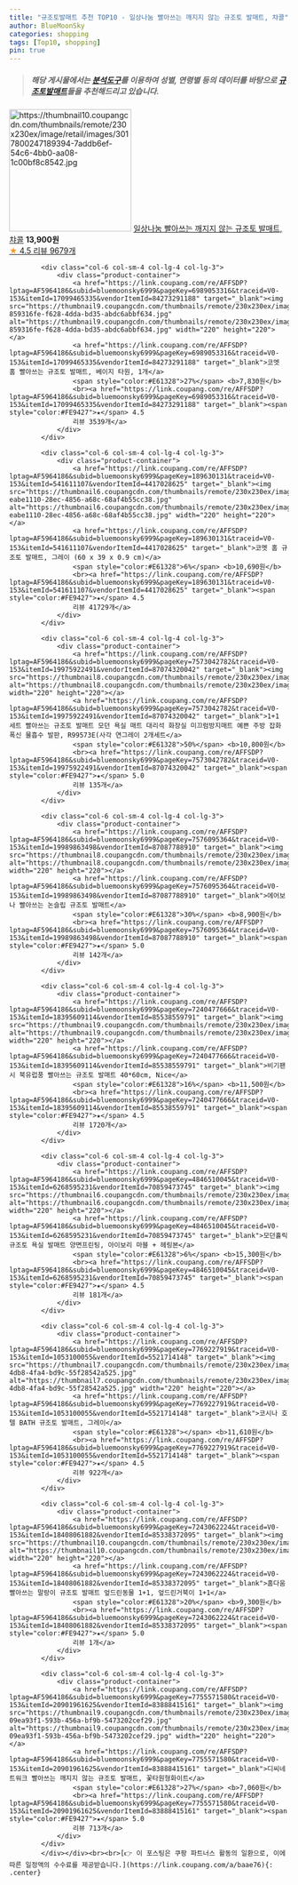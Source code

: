 ```yaml
---
title: "규조토발매트 추천 TOP10 - 일상나눔 빨아쓰는 깨지지 않는 규조토 발매트, 챠콜"
author: BlueMoonSky
categories: shopping
tags: [Top10, shopping]
pin: true
---
```


> ##### 해당 게시물에서는 [**분석도구**](https://itemscout.io/)를 이용하여 **성별**, **연령별** 등의 데이터를 바탕으로 [**규조토발매트**](https://link.coupang.com/a/baae76)들을 추천해드리고 있습니다.
<div class="container"><div class="row">
            <div class="col-6 col-sm-4 col-lg-4 col-lg-3">
                <div class="product-container">
                    <a href="https://link.coupang.com/re/AFFSDP?lptag=AF5964186&subid=bluemoonsky6999&pageKey=6396133388&traceid=V0-153&itemId=14594589167&vendorItemId=83386387748" target="_blank"><img src="https://thumbnail10.coupangcdn.com/thumbnails/remote/230x230ex/image/retail/images/3017800247189394-7addb6ef-54c6-4bb0-aa08-1c00bf8c8542.jpg" alt="https://thumbnail10.coupangcdn.com/thumbnails/remote/230x230ex/image/retail/images/3017800247189394-7addb6ef-54c6-4bb0-aa08-1c00bf8c8542.jpg" width="220" height="220"></a>
                    <a href="https://link.coupang.com/re/AFFSDP?lptag=AF5964186&subid=bluemoonsky6999&pageKey=6396133388&traceid=V0-153&itemId=14594589167&vendorItemId=83386387748" target="_blank">일상나눔 빨아쓰는 깨지지 않는 규조토 발매트, 챠콜</a>
                    <span style="color:#E61328"></span> <b>13,900원</b>
                    <br><a href="https://link.coupang.com/re/AFFSDP?lptag=AF5964186&subid=bluemoonsky6999&pageKey=6396133388&traceid=V0-153&itemId=14594589167&vendorItemId=83386387748" target="_blank"><span style="color:#FE9427">★</span> 4.5
                    리뷰 9679개</a>
                </div>
            </div>
            
            <div class="col-6 col-sm-4 col-lg-4 col-lg-3">
                <div class="product-container">
                    <a href="https://link.coupang.com/re/AFFSDP?lptag=AF5964186&subid=bluemoonsky6999&pageKey=6989053316&traceid=V0-153&itemId=17099465335&vendorItemId=84273291188" target="_blank"><img src="https://thumbnail9.coupangcdn.com/thumbnails/remote/230x230ex/image/retail/images/4945758658274875-859316fe-f628-4dda-bd35-abdc6abbf634.jpg" alt="https://thumbnail9.coupangcdn.com/thumbnails/remote/230x230ex/image/retail/images/4945758658274875-859316fe-f628-4dda-bd35-abdc6abbf634.jpg" width="220" height="220"></a>
                    <a href="https://link.coupang.com/re/AFFSDP?lptag=AF5964186&subid=bluemoonsky6999&pageKey=6989053316&traceid=V0-153&itemId=17099465335&vendorItemId=84273291188" target="_blank">코멧 홈 빨아쓰는 규조토 발매트, 베이지 타원, 1개</a>
                    <span style="color:#E61328">27%</span> <b>7,830원</b>
                    <br><a href="https://link.coupang.com/re/AFFSDP?lptag=AF5964186&subid=bluemoonsky6999&pageKey=6989053316&traceid=V0-153&itemId=17099465335&vendorItemId=84273291188" target="_blank"><span style="color:#FE9427">★</span> 4.5
                    리뷰 3539개</a>
                </div>
            </div>
            
            <div class="col-6 col-sm-4 col-lg-4 col-lg-3">
                <div class="product-container">
                    <a href="https://link.coupang.com/re/AFFSDP?lptag=AF5964186&subid=bluemoonsky6999&pageKey=189630131&traceid=V0-153&itemId=541611107&vendorItemId=4417028625" target="_blank"><img src="https://thumbnail6.coupangcdn.com/thumbnails/remote/230x230ex/image/retail/images/13793458024362-eabe1110-28ec-4856-a68c-68af4b55cc38.jpg" alt="https://thumbnail6.coupangcdn.com/thumbnails/remote/230x230ex/image/retail/images/13793458024362-eabe1110-28ec-4856-a68c-68af4b55cc38.jpg" width="220" height="220"></a>
                    <a href="https://link.coupang.com/re/AFFSDP?lptag=AF5964186&subid=bluemoonsky6999&pageKey=189630131&traceid=V0-153&itemId=541611107&vendorItemId=4417028625" target="_blank">코멧 홈 규조토 발매트, 그레이 (60 x 39 x 0.9 cm)</a>
                    <span style="color:#E61328">6%</span> <b>10,690원</b>
                    <br><a href="https://link.coupang.com/re/AFFSDP?lptag=AF5964186&subid=bluemoonsky6999&pageKey=189630131&traceid=V0-153&itemId=541611107&vendorItemId=4417028625" target="_blank"><span style="color:#FE9427">★</span> 4.5
                    리뷰 41729개</a>
                </div>
            </div>
            
            <div class="col-6 col-sm-4 col-lg-4 col-lg-3">
                <div class="product-container">
                    <a href="https://link.coupang.com/re/AFFSDP?lptag=AF5964186&subid=bluemoonsky6999&pageKey=7573042782&traceid=V0-153&itemId=19975922491&vendorItemId=87074320042" target="_blank"><img src="https://thumbnail8.coupangcdn.com/thumbnails/remote/230x230ex/image/vendor_inventory/6ef8/d88b2d261edca551f3fec39e74bc59b02f97e3395c4e8d2aa8e3130c4347.jpg" alt="https://thumbnail8.coupangcdn.com/thumbnails/remote/230x230ex/image/vendor_inventory/6ef8/d88b2d261edca551f3fec39e74bc59b02f97e3395c4e8d2aa8e3130c4347.jpg" width="220" height="220"></a>
                    <a href="https://link.coupang.com/re/AFFSDP?lptag=AF5964186&subid=bluemoonsky6999&pageKey=7573042782&traceid=V0-153&itemId=19975922491&vendorItemId=87074320042" target="_blank">1+1 세트 빨아쓰는 규조토 발매트 모던 욕실 매트 대리석 화장실 미끄럼방지매트 예쁜 주방 잡화 폭신 물흡수 발판, R99573E(사각 연그레이 2개세트</a>
                    <span style="color:#E61328">50%</span> <b>10,800원</b>
                    <br><a href="https://link.coupang.com/re/AFFSDP?lptag=AF5964186&subid=bluemoonsky6999&pageKey=7573042782&traceid=V0-153&itemId=19975922491&vendorItemId=87074320042" target="_blank"><span style="color:#FE9427">★</span> 5.0
                    리뷰 135개</a>
                </div>
            </div>
            
            <div class="col-6 col-sm-4 col-lg-4 col-lg-3">
                <div class="product-container">
                    <a href="https://link.coupang.com/re/AFFSDP?lptag=AF5964186&subid=bluemoonsky6999&pageKey=7576095364&traceid=V0-153&itemId=19989863498&vendorItemId=87087788910" target="_blank"><img src="https://thumbnail8.coupangcdn.com/thumbnails/remote/230x230ex/image/vendor_inventory/3b5a/5922a83a830aba729817ea1e5b2ed1a2ebab637794e63f14143c6658574f.jpg" alt="https://thumbnail8.coupangcdn.com/thumbnails/remote/230x230ex/image/vendor_inventory/3b5a/5922a83a830aba729817ea1e5b2ed1a2ebab637794e63f14143c6658574f.jpg" width="220" height="220"></a>
                    <a href="https://link.coupang.com/re/AFFSDP?lptag=AF5964186&subid=bluemoonsky6999&pageKey=7576095364&traceid=V0-153&itemId=19989863498&vendorItemId=87087788910" target="_blank">에어보나 빨아쓰는 논슬립 규조토 발매트</a>
                    <span style="color:#E61328">30%</span> <b>8,900원</b>
                    <br><a href="https://link.coupang.com/re/AFFSDP?lptag=AF5964186&subid=bluemoonsky6999&pageKey=7576095364&traceid=V0-153&itemId=19989863498&vendorItemId=87087788910" target="_blank"><span style="color:#FE9427">★</span> 5.0
                    리뷰 142개</a>
                </div>
            </div>
            
            <div class="col-6 col-sm-4 col-lg-4 col-lg-3">
                <div class="product-container">
                    <a href="https://link.coupang.com/re/AFFSDP?lptag=AF5964186&subid=bluemoonsky6999&pageKey=7240477666&traceid=V0-153&itemId=18395609114&vendorItemId=85538559791" target="_blank"><img src="https://thumbnail9.coupangcdn.com/thumbnails/remote/230x230ex/image/vendor_inventory/414c/faa6192d2c1c001d3f4a2a0fd0cbd3c194d479af24a17fd80af28eafd5ed.jpg" alt="https://thumbnail9.coupangcdn.com/thumbnails/remote/230x230ex/image/vendor_inventory/414c/faa6192d2c1c001d3f4a2a0fd0cbd3c194d479af24a17fd80af28eafd5ed.jpg" width="220" height="220"></a>
                    <a href="https://link.coupang.com/re/AFFSDP?lptag=AF5964186&subid=bluemoonsky6999&pageKey=7240477666&traceid=V0-153&itemId=18395609114&vendorItemId=85538559791" target="_blank">비기팬시 북유럽풍 빨아쓰는 규조토 발매트 40*60cm, Nice</a>
                    <span style="color:#E61328">16%</span> <b>11,500원</b>
                    <br><a href="https://link.coupang.com/re/AFFSDP?lptag=AF5964186&subid=bluemoonsky6999&pageKey=7240477666&traceid=V0-153&itemId=18395609114&vendorItemId=85538559791" target="_blank"><span style="color:#FE9427">★</span> 4.5
                    리뷰 1720개</a>
                </div>
            </div>
            
            <div class="col-6 col-sm-4 col-lg-4 col-lg-3">
                <div class="product-container">
                    <a href="https://link.coupang.com/re/AFFSDP?lptag=AF5964186&subid=bluemoonsky6999&pageKey=4846510045&traceid=V0-153&itemId=6268595231&vendorItemId=70859473745" target="_blank"><img src="https://thumbnail6.coupangcdn.com/thumbnails/remote/230x230ex/image/vendor_inventory/c291/3497e4ecdf52804a5844c2d5e660aa586fc7d74f268806a989e1e38c9107.png" alt="https://thumbnail6.coupangcdn.com/thumbnails/remote/230x230ex/image/vendor_inventory/c291/3497e4ecdf52804a5844c2d5e660aa586fc7d74f268806a989e1e38c9107.png" width="220" height="220"></a>
                    <a href="https://link.coupang.com/re/AFFSDP?lptag=AF5964186&subid=bluemoonsky6999&pageKey=4846510045&traceid=V0-153&itemId=6268595231&vendorItemId=70859473745" target="_blank">모던홀릭 규조토 욕실 발매트 양면프린팅, 아이보리 마블 + 헤링본</a>
                    <span style="color:#E61328">6%</span> <b>15,300원</b>
                    <br><a href="https://link.coupang.com/re/AFFSDP?lptag=AF5964186&subid=bluemoonsky6999&pageKey=4846510045&traceid=V0-153&itemId=6268595231&vendorItemId=70859473745" target="_blank"><span style="color:#FE9427">★</span> 4.5
                    리뷰 181개</a>
                </div>
            </div>
            
            <div class="col-6 col-sm-4 col-lg-4 col-lg-3">
                <div class="product-container">
                    <a href="https://link.coupang.com/re/AFFSDP?lptag=AF5964186&subid=bluemoonsky6999&pageKey=7769227919&traceid=V0-153&itemId=1053100055&vendorItemId=5521714148" target="_blank"><img src="https://thumbnail7.coupangcdn.com/thumbnails/remote/230x230ex/image/retail/images/2019/11/01/16/5/88c5afc2-4db8-4fa4-bd9c-55f28542a525.jpg" alt="https://thumbnail7.coupangcdn.com/thumbnails/remote/230x230ex/image/retail/images/2019/11/01/16/5/88c5afc2-4db8-4fa4-bd9c-55f28542a525.jpg" width="220" height="220"></a>
                    <a href="https://link.coupang.com/re/AFFSDP?lptag=AF5964186&subid=bluemoonsky6999&pageKey=7769227919&traceid=V0-153&itemId=1053100055&vendorItemId=5521714148" target="_blank">코시나 호텔 BATH 규조토 발매트, 그레이</a>
                    <span style="color:#E61328"></span> <b>11,610원</b>
                    <br><a href="https://link.coupang.com/re/AFFSDP?lptag=AF5964186&subid=bluemoonsky6999&pageKey=7769227919&traceid=V0-153&itemId=1053100055&vendorItemId=5521714148" target="_blank"><span style="color:#FE9427">★</span> 4.5
                    리뷰 922개</a>
                </div>
            </div>
            
            <div class="col-6 col-sm-4 col-lg-4 col-lg-3">
                <div class="product-container">
                    <a href="https://link.coupang.com/re/AFFSDP?lptag=AF5964186&subid=bluemoonsky6999&pageKey=7243062224&traceid=V0-153&itemId=18408061882&vendorItemId=85338372095" target="_blank"><img src="https://thumbnail10.coupangcdn.com/thumbnails/remote/230x230ex/image/vendor_inventory/b240/1fec03c8ae90b4d98fd6dcfaf8c20f7b737dd933a04124fe7aae958c78f7.jpg" alt="https://thumbnail10.coupangcdn.com/thumbnails/remote/230x230ex/image/vendor_inventory/b240/1fec03c8ae90b4d98fd6dcfaf8c20f7b737dd933a04124fe7aae958c78f7.jpg" width="220" height="220"></a>
                    <a href="https://link.coupang.com/re/AFFSDP?lptag=AF5964186&subid=bluemoonsky6999&pageKey=7243062224&traceid=V0-153&itemId=18408061882&vendorItemId=85338372095" target="_blank">홈다움 빨아쓰는 말랑이 규조토 발매트 엎드린동물 1+1, 엎드린거북이 1+1</a>
                    <span style="color:#E61328">20%</span> <b>9,300원</b>
                    <br><a href="https://link.coupang.com/re/AFFSDP?lptag=AF5964186&subid=bluemoonsky6999&pageKey=7243062224&traceid=V0-153&itemId=18408061882&vendorItemId=85338372095" target="_blank"><span style="color:#FE9427">★</span> 5.0
                    리뷰 1개</a>
                </div>
            </div>
            
            <div class="col-6 col-sm-4 col-lg-4 col-lg-3">
                <div class="product-container">
                    <a href="https://link.coupang.com/re/AFFSDP?lptag=AF5964186&subid=bluemoonsky6999&pageKey=7755571580&traceid=V0-153&itemId=20901961625&vendorItemId=83888415161" target="_blank"><img src="https://thumbnail9.coupangcdn.com/thumbnails/remote/230x230ex/image/retail/images/249446364254602-09ea93f1-593b-456a-bf9b-5473202cef29.jpg" alt="https://thumbnail9.coupangcdn.com/thumbnails/remote/230x230ex/image/retail/images/249446364254602-09ea93f1-593b-456a-bf9b-5473202cef29.jpg" width="220" height="220"></a>
                    <a href="https://link.coupang.com/re/AFFSDP?lptag=AF5964186&subid=bluemoonsky6999&pageKey=7755571580&traceid=V0-153&itemId=20901961625&vendorItemId=83888415161" target="_blank">디씨네트워크 빨아쓰는 깨지지 않는 규조토 발매트, 꽃타원형화이트</a>
                    <span style="color:#E61328">27%</span> <b>7,060원</b>
                    <br><a href="https://link.coupang.com/re/AFFSDP?lptag=AF5964186&subid=bluemoonsky6999&pageKey=7755571580&traceid=V0-153&itemId=20901961625&vendorItemId=83888415161" target="_blank"><span style="color:#FE9427">★</span> 5.0
                    리뷰 713개</a>
                </div>
            </div>
            </div></div><br><br>[👉 이 포스팅은 쿠팡 파트너스 활동의 일환으로, 이에 따른 일정액의 수수료를 제공받습니다.](https://link.coupang.com/a/baae76){: .center}